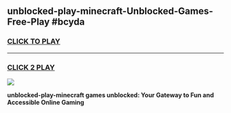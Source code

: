 
## unblocked-play-minecraft-Unblocked-Games-Free-Play #bcyda
<h3>
<a href="https://us.freeplayer.one?title=unblocked-play-minecraft&ref=9M">CLICK TO PLAY</a></h3>
<hr>

<h3>
<a href="https://us.freeplayer.one?title=unblocked-play-minecraft&ref=9M">CLICK 2 PLAY</a>
  
</h3>

<a href="https://us.freeplayer.one?title=unblocked-play-minecraft&ref=9M"><img src="https://clearcache.store/games.png"></a>


**unblocked-play-minecraft games unblocked: Your Gateway to Fun and Accessible Online Gaming**
